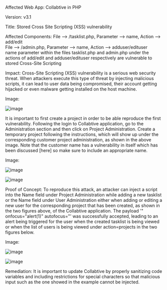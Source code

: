 Affected Web App: Collabtive in PHP

Version: v3.1

Title: Stored Cross Site Scripting (XSS) vulnerability

Affected Components: File --> /tasklist.php, Parameter --> name, Action --> add/edit <br>
File --> /admin.php, Parameter --> name, Action --> adduser/edituser <br>
name parameter within the files tasklist.php and admin.php under the actions of add/edit and adduser/edituser respectively are vulnerable to stored Cross-Site Scripting

Impact: Cross-Site Scripting (XSS) vulnerability is a serious web security threat. When attackers execute this type of threat by injecting malicious scripts, it can lead to user data being compromised, their account getting hijacked or even malware getting installed on the host machine.

Image: 

![image](https://github.com/user-attachments/assets/8fe5b99a-ac1e-4dac-b9c5-be5b1b3e0b81)


It is important to first create a project in order to be able reproduce the first vulnerability. Following the login to Collabtive application, go to the Administration section and then click on Project Administration. Create a temporary project following the instructions, which will show up under the corresponding customer project administration, as shown in the above image. Note that the customer name has a vulnerability in itself which has been discussed [here] so make sure to include an appropriate name.

Image: 

![image](https://github.com/user-attachments/assets/9e033e99-45fb-4428-8dd0-4ca0a2cba68e)

![image](https://github.com/user-attachments/assets/0d117230-bf9c-447d-8db8-c8b25b15bd99)


Proof of Concept: To reproduce this attack, an attacker can inject a script into the Name field under Project Administration while adding a new tasklist or the Name field under User Administration either when adding or editing a new user for the corresponding project that has been created, as shown in the two figures above, of the Collabtive application. The payload '" onfocus="alert(1)" autofocus="' was successfully accepted, leading to an alert being triggered for the user when the created tasklist is being viewed or when the list of users is being viewed under action=projects in the two figures below.

Image:

![image](https://github.com/user-attachments/assets/68f679b2-ae8e-4373-86dc-bed9f3ba0a7b)

![image](https://github.com/user-attachments/assets/ff029607-5598-4aa4-9a60-260711311f82)



Remediation: It is important to update Collabtive by properly sanitizing code variables and including restrictions for special characters so that malicious input such as the one showed in the example cannot be injected. 

